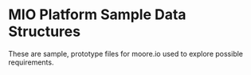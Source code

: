 # MIO Platform Sample Data Structures
These are sample, prototype files for moore.io used to explore possible requirements.
